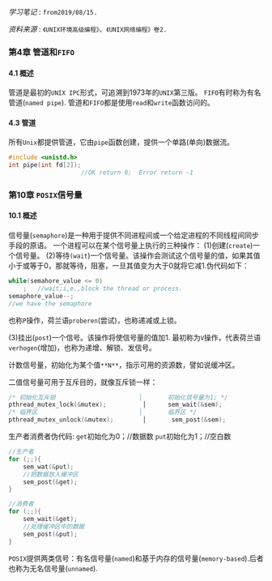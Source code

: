 *学习笔记* :  `from2019/08/15.`

*资料来源* : `《UNIX环境高级编程》`、`《UNIX网络编程》卷2.`


### 第4章 管道和`FIFO`
#### 4.1 概述
管道是最初的`UNIX IPC`形式，可追溯到1973年的`UNIX`第三版。
`FIFO`有时称为有名管道(`named pipe`).
管道和`FIFO`都是使用`read`和`write`函数访问的。

#### 4.3 管道
所有`Unix`都提供管道，它由`pipe`函数创建，提供一个单路(单向)数据流。
```c
#include <unistd.h>
int pipe(int fd[2]);
                    //OK return 0;  Error return -1
```



### 第10章 `POSIX`信号量

#### 10.1 概述
信号量(`semaphore`)是一种用于提供不同进程间或一个给定进程的不同线程间同步手段的原语。
一个进程可以在某个信号量上执行的三种操作：
(1)创建(`create`)一个信号量。
(2)等待`(wait`)一个信号量。该操作会测试这个信号量的值，如果其值小于或等于0，那就等待，阻塞，一旦其值变为大于0就将它减1.伪代码如下：
```c
while(semahore_value <= 0)
    ;   //wait;i,e.,block the thread or process.
semaphore_value--;
//we have the semaphore
```
也称`P`操作，荷兰语`proberen`(尝试)，也称递减或上锁。

(3)挂出(`post`)一个信号。该操作将使信号量的值加1.
最初称为`V`操作，代表荷兰语`verhogen`(增加)，也称为递增、解锁、发信号。

计数信号量，初始化为某个值`**N**`，指示可用的资源数，譬如说缓冲区。

二值信号量可用于互斥目的，就像互斥锁一样：
```c
/* 初始化互斥锁                       │       初始化信号量为1; */
pthread_mutex_lock(&mutex);          │      sem_wait(&sem);
/* 临界区                            │       临界区 */
pthread_mutex_unlock(&mutex);        │       sem_post(&sem);
```

生产者消费者伪代码:
`get`初始化为0；//数据数
`put`初始化为1；//空白数
```c
//生产者
for (;;){
    sem_wat(&put);
    //把数据放入缓冲区
    sem_post(&get);
}
```

```c
//消费者
for (;;){
    sem_wait(&get);
    //处理缓冲区中的数据
    sem_post(&put);
}
```
`POSIX`提供两类信号：有名信号量(`named`)和基于内存的信号量(`memory-based`).后者也称为无名信号量(`unnamed`).












